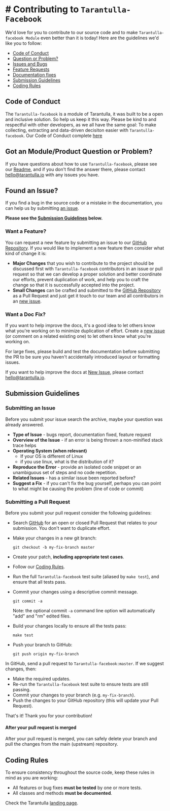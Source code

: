 # # Contributing to `Tarantulla-Facebook`

We'd love for you to contribute to our source code and to make `Tarantulla-facebook Module`
even better than it is today! Here are the guidelines we'd like you to follow:

- [Code of Conduct](#coc)
- [Question or Problem?](#question)
- [Issues and Bugs](#issue)
- [Feature Requests](#feature)
- [Documentation fixes](#docs)
- [Submission Guidelines](#submit)
- [Coding Rules](#rules)

## <a name="coc"></a> Code of Conduct
The `Tarantulla-facebook` is a module of Tarantulla, it was built to be a open and inclusive solution. So help us keep it this way. Please be kind to and respectful with other developers, as we all have the same goal: To make collecting, extracting and data-driven decisiton easier with `Tarantulla-facebook`. 
Our Code of Conduct complete [here][code-link]


## <a name="question"></a> Got an Module/Product Question or Problem?

If you have questions about how to use `Tarantulla-facebook`, please see our
[Readme][readme-link], and if you don't find the answer there, please contact
[hello@tarantulla.io](mailto:hello@tarantulla.io) with any issues you have.

## <a name="issue"></a> Found an Issue?

If you find a bug in the source code or a mistake in the documentation, you can help us by submitting [an issue][issue-link]. 

**Please see the [Submission Guidelines](#submit) below.**

### <a name="feature"></a> Want a Feature?

You can request a new feature by submitting an issue to our
[GitHub Repository][github]. If you would like to implement a new feature then consider what kind of change it is:

* **Major Changes** that you wish to contribute to the project should be
  discussed first with `Tarantulla-facebook` contributors in an issue or pull request so that we can develop a proper solution and better coordinate our efforts, prevent duplication of work, and help you to craft the change so that it is
  successfully accepted into the project.
* **Small Changes** can be crafted and submitted to the [GitHub Repository][github] as a Pull Request and just get it touch to our team and all contributors in an [new issue][issue-link].

### <a name="docs"></a> Want a Doc Fix?

If you want to help improve the docs, it's a good idea to let others know what you're working on to minimize duplication of effort. Create a [new issue][issue-link] (or comment on a related existing one) to let others know what you're working on.

For large fixes, please build and test the documentation before submitting the PR to be sure you haven't accidentally introduced layout or formatting issues.

If you want to help improve the docs at [New Issue][issue-link], please contact [hello@tarantulla.io](mailto:hello@tarantulla.com).

## <a name="submit"></a> Submission Guidelines

### Submitting an Issue
Before you submit your issue search the archive, maybe your question was already answered.

* **Type of Issue** - bugs report, documentation fixed, feature request
* **Overview of the Issue** - if an error is being thrown a non-minified stack trace helps
* **Operating System (when relevant)** 
	- If your OS is different of Linux
	- if you use linux, what is the distribution of it?
* **Reproduce the Error** -  provide an isolated code snippet or an unambiguous set of steps and no code repetition.
* **Related Issues** - has a similar issue been reported before?
* **Suggest a Fix** - if you can't fix the bug yourself, perhaps you can point to what might be causing the problem (line of code or commit)


### Submitting a Pull Request
Before you submit your pull request consider the following guidelines:

* Search [GitHub][github] for an open or closed Pull Request that relates to
  your submission. You don't want to duplicate effort.
* Make your changes in a new git branch:

    ```shell
    git checkout -b my-fix-branch master
    ```

* Create your patch, **including appropriate test cases**.
* Follow our [Coding Rules](#rules).
* Run the full `Tarantulla-facebook` test suite (aliased by `make test`), and ensure
  that all tests pass.
* Commit your changes using a descriptive commit message.

    ```shell
    git commit -a
    ```
  Note: the optional commit `-a` command line option will automatically "add"
  and "rm" edited files.

* Build your changes locally to ensure all the tests pass:

    ```shell
    make test
    ```

* Push your branch to GitHub:

    ```shell
    git push origin my-fix-branch
    ```

In GitHub, send a pull request to `Tarantulla-facebook:master`.
If we suggest changes, then:

* Make the required updates.
* Re-run the `Tarantulla-facebook` test suite to ensure tests are still passing.
* Commit your changes to your branch (e.g. `my-fix-branch`).
* Push the changes to your GitHub repository (this will update your Pull Request).

That's it! Thank you for your contribution!

#### After your pull request is merged

After your pull request is merged, you can safely delete your branch and pull the changes from the main (upstream) repository.

## <a name="rules"></a> Coding Rules

To ensure consistency throughout the source code, keep these rules in mind as you are working:

* All features or bug fixes **must be tested** by one or more tests.
* All classes and methods **must be documented**.

Check the Tarantulla [landing page][page-link].

[readme-link]: https://github.com/oncase/tarantulla-facebook/blob/master/README.md
[issue-link]: https://github.com/oncase/tarantulla-facebook/issues/new
[github]: https://github.com/oncase/tarantulla-facebook/
[code-link]: https://github.com/oncase/tarantulla-facebook/blob/master/CODE_OF_CONDUCT.md
[page-link]: https://tarantulla.io/
